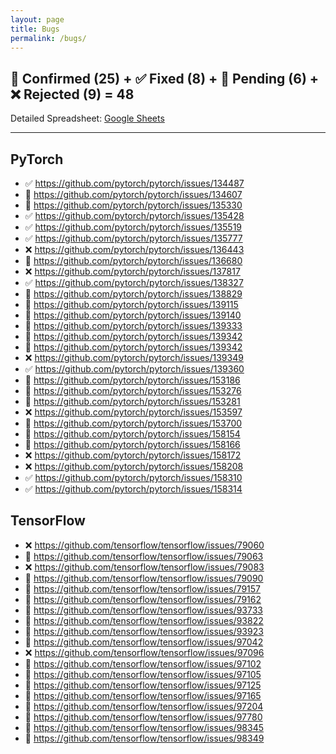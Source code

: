 ```yaml
---
layout: page
title: Bugs
permalink: /bugs/
---
```


## 🔵 Confirmed (25) + ✅ Fixed (8) + 🔄 Pending (6) + ❌ Rejected (9) = 48
Detailed Spreadsheet: [Google Sheets](https://docs.google.com/spreadsheets/d/1r03ajIybbPeLBqHdxbD54Qghwoy8NjL2weeh89vX7wM/edit?usp=sharing)

<hr class="bugs-divider" />

<div class="bugs-grid">
  <section class="bugs-col">
  <h2>PyTorch</h2>
<ul class="bugs-list"><li>✅ <a href="https://github.com/pytorch/pytorch/issues/134487" target="_blank" rel="noopener">https://github.com/pytorch/pytorch/issues/134487</a></li><li>🔄 <a href="https://github.com/pytorch/pytorch/issues/134607" target="_blank" rel="noopener">https://github.com/pytorch/pytorch/issues/134607</a></li><li>🔄 <a href="https://github.com/pytorch/pytorch/issues/135330" target="_blank" rel="noopener">https://github.com/pytorch/pytorch/issues/135330</a></li><li>✅ <a href="https://github.com/pytorch/pytorch/issues/135428" target="_blank" rel="noopener">https://github.com/pytorch/pytorch/issues/135428</a></li><li>✅ <a href="https://github.com/pytorch/pytorch/issues/135519" target="_blank" rel="noopener">https://github.com/pytorch/pytorch/issues/135519</a></li><li>✅ <a href="https://github.com/pytorch/pytorch/issues/135777" target="_blank" rel="noopener">https://github.com/pytorch/pytorch/issues/135777</a></li><li>❌ <a href="https://github.com/pytorch/pytorch/issues/136443" target="_blank" rel="noopener">https://github.com/pytorch/pytorch/issues/136443</a></li><li>🔵 <a href="https://github.com/pytorch/pytorch/issues/136680" target="_blank" rel="noopener">https://github.com/pytorch/pytorch/issues/136680</a></li><li>❌ <a href="https://github.com/pytorch/pytorch/issues/137817" target="_blank" rel="noopener">https://github.com/pytorch/pytorch/issues/137817</a></li><li>✅ <a href="https://github.com/pytorch/pytorch/issues/138327" target="_blank" rel="noopener">https://github.com/pytorch/pytorch/issues/138327</a></li><li>🔵 <a href="https://github.com/pytorch/pytorch/issues/138829" target="_blank" rel="noopener">https://github.com/pytorch/pytorch/issues/138829</a></li><li>🔄 <a href="https://github.com/pytorch/pytorch/issues/139115" target="_blank" rel="noopener">https://github.com/pytorch/pytorch/issues/139115</a></li><li>🔵 <a href="https://github.com/pytorch/pytorch/issues/139140" target="_blank" rel="noopener">https://github.com/pytorch/pytorch/issues/139140</a></li><li>🔵 <a href="https://github.com/pytorch/pytorch/issues/139333" target="_blank" rel="noopener">https://github.com/pytorch/pytorch/issues/139333</a></li><li>🔵 <a href="https://github.com/pytorch/pytorch/issues/139342" target="_blank" rel="noopener">https://github.com/pytorch/pytorch/issues/139342</a></li><li>🔵 <a href="https://github.com/pytorch/pytorch/issues/139342" target="_blank" rel="noopener">https://github.com/pytorch/pytorch/issues/139342</a></li><li>❌ <a href="https://github.com/pytorch/pytorch/issues/139349" target="_blank" rel="noopener">https://github.com/pytorch/pytorch/issues/139349</a></li><li>✅ <a href="https://github.com/pytorch/pytorch/issues/139360" target="_blank" rel="noopener">https://github.com/pytorch/pytorch/issues/139360</a></li><li>🔵 <a href="https://github.com/pytorch/pytorch/issues/153186" target="_blank" rel="noopener">https://github.com/pytorch/pytorch/issues/153186</a></li><li>🔵 <a href="https://github.com/pytorch/pytorch/issues/153276" target="_blank" rel="noopener">https://github.com/pytorch/pytorch/issues/153276</a></li><li>🔵 <a href="https://github.com/pytorch/pytorch/issues/153281" target="_blank" rel="noopener">https://github.com/pytorch/pytorch/issues/153281</a></li><li>❌ <a href="https://github.com/pytorch/pytorch/issues/153597" target="_blank" rel="noopener">https://github.com/pytorch/pytorch/issues/153597</a></li><li>🔵 <a href="https://github.com/pytorch/pytorch/issues/153700" target="_blank" rel="noopener">https://github.com/pytorch/pytorch/issues/153700</a></li><li>🔵 <a href="https://github.com/pytorch/pytorch/issues/158154" target="_blank" rel="noopener">https://github.com/pytorch/pytorch/issues/158154</a></li><li>🔵 <a href="https://github.com/pytorch/pytorch/issues/158166" target="_blank" rel="noopener">https://github.com/pytorch/pytorch/issues/158166</a></li><li>❌ <a href="https://github.com/pytorch/pytorch/issues/158172" target="_blank" rel="noopener">https://github.com/pytorch/pytorch/issues/158172</a></li><li>❌ <a href="https://github.com/pytorch/pytorch/issues/158208" target="_blank" rel="noopener">https://github.com/pytorch/pytorch/issues/158208</a></li><li>✅ <a href="https://github.com/pytorch/pytorch/issues/158310" target="_blank" rel="noopener">https://github.com/pytorch/pytorch/issues/158310</a></li><li>✅ <a href="https://github.com/pytorch/pytorch/issues/158314" target="_blank" rel="noopener">https://github.com/pytorch/pytorch/issues/158314</a></li></ul>
  </section>
  <section class="bugs-col">
  <h2>TensorFlow</h2>
<ul class="bugs-list"><li>❌ <a href="https://github.com/tensorflow/tensorflow/issues/79060" target="_blank" rel="noopener">https://github.com/tensorflow/tensorflow/issues/79060</a></li><li>🔄 <a href="https://github.com/tensorflow/tensorflow/issues/79063" target="_blank" rel="noopener">https://github.com/tensorflow/tensorflow/issues/79063</a></li><li>❌ <a href="https://github.com/tensorflow/tensorflow/issues/79083" target="_blank" rel="noopener">https://github.com/tensorflow/tensorflow/issues/79083</a></li><li>🔵 <a href="https://github.com/tensorflow/tensorflow/issues/79090" target="_blank" rel="noopener">https://github.com/tensorflow/tensorflow/issues/79090</a></li><li>🔵 <a href="https://github.com/tensorflow/tensorflow/issues/79157" target="_blank" rel="noopener">https://github.com/tensorflow/tensorflow/issues/79157</a></li><li>🔵 <a href="https://github.com/tensorflow/tensorflow/issues/79162" target="_blank" rel="noopener">https://github.com/tensorflow/tensorflow/issues/79162</a></li><li>🔄 <a href="https://github.com/tensorflow/tensorflow/issues/93733" target="_blank" rel="noopener">https://github.com/tensorflow/tensorflow/issues/93733</a></li><li>🔄 <a href="https://github.com/tensorflow/tensorflow/issues/93822" target="_blank" rel="noopener">https://github.com/tensorflow/tensorflow/issues/93822</a></li><li>🔵 <a href="https://github.com/tensorflow/tensorflow/issues/93923" target="_blank" rel="noopener">https://github.com/tensorflow/tensorflow/issues/93923</a></li><li>🔵 <a href="https://github.com/tensorflow/tensorflow/issues/97042" target="_blank" rel="noopener">https://github.com/tensorflow/tensorflow/issues/97042</a></li><li>❌ <a href="https://github.com/tensorflow/tensorflow/issues/97096" target="_blank" rel="noopener">https://github.com/tensorflow/tensorflow/issues/97096</a></li><li>🔵 <a href="https://github.com/tensorflow/tensorflow/issues/97102" target="_blank" rel="noopener">https://github.com/tensorflow/tensorflow/issues/97102</a></li><li>🔵 <a href="https://github.com/tensorflow/tensorflow/issues/97105" target="_blank" rel="noopener">https://github.com/tensorflow/tensorflow/issues/97105</a></li><li>🔵 <a href="https://github.com/tensorflow/tensorflow/issues/97125" target="_blank" rel="noopener">https://github.com/tensorflow/tensorflow/issues/97125</a></li><li>🔵 <a href="https://github.com/tensorflow/tensorflow/issues/97165" target="_blank" rel="noopener">https://github.com/tensorflow/tensorflow/issues/97165</a></li><li>🔵 <a href="https://github.com/tensorflow/tensorflow/issues/97204" target="_blank" rel="noopener">https://github.com/tensorflow/tensorflow/issues/97204</a></li><li>🔵 <a href="https://github.com/tensorflow/tensorflow/issues/97780" target="_blank" rel="noopener">https://github.com/tensorflow/tensorflow/issues/97780</a></li><li>🔵 <a href="https://github.com/tensorflow/tensorflow/issues/98345" target="_blank" rel="noopener">https://github.com/tensorflow/tensorflow/issues/98345</a></li><li>🔵 <a href="https://github.com/tensorflow/tensorflow/issues/98349" target="_blank" rel="noopener">https://github.com/tensorflow/tensorflow/issues/98349</a></li></ul>
  </section>
</div>